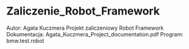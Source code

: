 # Zaliczenie_Robot_Framework


Autor: Agata Kuczmera
Projekt zaliczeniowy Robot Framework
Dokumentacja: Agata_Kuczmera_Project_documentation.pdf
Program: bmw.test.robot